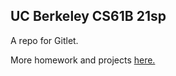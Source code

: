 ## UC Berkeley CS61B 21sp
A repo for Gitlet.

More homework and projects [here.](https://github.com/ZJU-Winter/CS61B_Learning)
